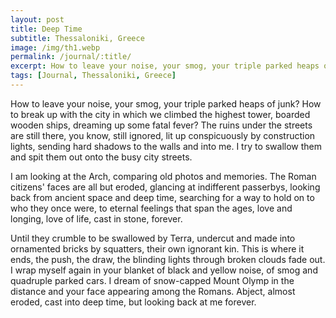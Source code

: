 ```yaml
---
layout: post
title: Deep Time
subtitle: Thessaloniki, Greece
image: /img/th1.webp
permalink: /journal/:title/
excerpt: How to leave your noise, your smog, your triple parked heaps of junk? How to break up with the city in which we climbed the highest tower, boarded wooden ships, dreaming up some fatal fever?
tags: [Journal, Thessaloniki, Greece]
---
```

How to leave your noise, your smog, your triple parked heaps of junk? How to break up with the city in which we climbed the highest tower, boarded wooden ships, dreaming up some fatal fever? The ruins under the streets are still there, you know, still ignored, lit up conspicuously by construction lights, sending hard shadows to the walls and into me. I try to swallow them and spit them out onto the busy city streets.

I am looking at the Arch, comparing old photos and memories. The Roman citizens' faces are all but eroded, glancing at indifferent passerbys, looking back from ancient space and deep time, searching for a way to hold on to who they once were, to eternal feelings that span the ages, love and longing, love of life, cast in stone, forever.

Until they crumble to be swallowed by Terra, undercut and made into ornamented bricks by squatters, their own ignorant kin. This is where it ends, the push, the draw, the blinding lights through broken clouds fade out. I wrap myself again in your blanket of black and yellow noise, of smog and quadruple parked cars. I dream of snow-capped Mount Olymp in the distance and your face appearing among the Romans. Abject, almost eroded, cast into deep time, but looking back at me forever.

